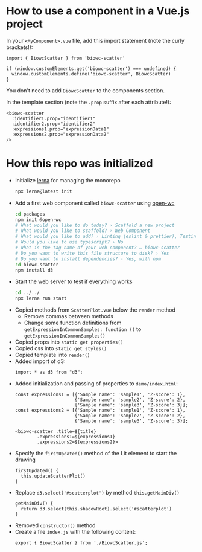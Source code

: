 # How to use a component in a Vue.js project

In your `<MyComponent>.vue` file, add this import statement (note the curly brackets!):

```
import { BiowcScatter } from 'biowc-scatter'

if (window.customElements.get('biowc-scatter') === undefined) {
  window.customElements.define('biowc-scatter', BiowcScatter)
}
```

You don't need to add `BiowcScatter` to the components section.

In the template section (note the `.prop` suffix after each attribute!):

```
<biowc-scatter
  :identifier1.prop="identifier1"
  :identifier2.prop="identifier2"
  :expressions1.prop="expressionData1"
  :expressions2.prop="expressionData2"
/>
```

# How this repo was initialized

- Initialize [lerna](https://lerna.js.org/) for managing the monorepo
  ```bash
  npx lerna@latest init
  ```
- Add a first web component called `biowc-scatter` using [open-wc](https://open-wc.org/)
  ```bash
  cd packages
  npm init @open-wc
  # What would you like to do today? › Scaffold a new project
  # What would you like to scaffold? › Web Component
  # What would you like to add? › Linting (eslint & prettier), Testing (web-test-runner), Demoing (storybook)
  # Would you like to use typescript? › No
  # What is the tag name of your web component? … biowc-scatter
  # Do you want to write this file structure to disk? › Yes
  # Do you want to install dependencies? › Yes, with npm
  cd biowc-scatter
  npm install d3
  ```
- Start the web server to test if everything works
  ```bash
  cd ../../
  npx lerna run start
  ```
- Copied methods from `ScatterPlot.vue` below the `render` method
  - Remove commas between methods
  - Change some function definitions from `getExpressionInCommonSamples: function ()` to `getExpressionInCommonSamples()`
- Copied props into `static get properties()`
- Copied css into `static get styles()`
- Copied template into `render()`
- Added import of d3:
  ```
  import * as d3 from "d3";
  ```
- Added initialization and passing of properties to `demo/index.html`:
  ```
  const expressions1 = [{'Sample name': 'sample1', 'Z-score': 1}, 
                        {'Sample name': 'sample2', 'Z-score': 2}, 
                        {'Sample name': 'sample3', 'Z-score': 3}];
  const expressions2 = [{'Sample name': 'sample1', 'Z-score': 1}, 
                        {'Sample name': 'sample2', 'Z-score': 2}, 
                        {'Sample name': 'sample3', 'Z-score': 3}];

  <biowc-scatter .title=${title}
          .expressions1=${expressions1}
          .expressions2=${expressions2}>
  ```
- Specify the `firstUpdated()` method of the Lit element to start the drawing
  ```
  firstUpdated() {
    this.updateScatterPlot()
  }
  ```
- Replace `d3.select('#scatterplot')` by method `this.getMainDiv()`
  ```
  getMainDiv() {
    return d3.select(this.shadowRoot).select('#scatterplot')
  }
  ```
- Removed `constructor()` method
- Create a file `index.js` with the following content:
  ```
  export { BiowcScatter } from './BiowcScatter.js';
  ```
